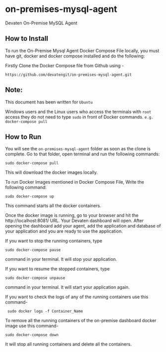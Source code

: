 # on-premises-mysql-agent
Devaten On-Premise MySQL Agent

## How to Install 

To run the On-Premise Mysql Agent Docker Compose File locally, you must have git, docker and docker compose installed and do the following:

Firstly Clone the Docker Compose file from Github using -

```
https://github.com/devatengit/on-premises-mysql-agent.git
``` 
## Note:

This document has been written for ``` Ubuntu ```

Windows users and the Linux users who access the terminals with ``` root ``` access they do not need to type ``` sudo ``` in front of Docker commands. ``` e.g. docker-compose pull ```

## How to Run

You will see the ``` on-premises-mysql-agent ``` folder as soon as the clone is complete. Go to that folder, open terminal and run the following commands:

```
sudo docker-compose pull
```

This will download the docker images locally.

To run Docker Images mentioned in Docker Compose File, Write the following command:

```
sudo docker-compose up
```

This command starts all the docker containers.

Once the docker image is running, go to your browser and hit the http://localhost:8081/ URL. Your Devaten dashboard will open. After opening the dashboard add your agent, add the application and database of your application and you are ready to use the application.

If you want to stop the running containers, type

```
sudo docker-compose pause
```

command in your terminal. It will stop your application.

If you want to resume the stopped containers, type 

``` 
sudo docker-compose unpause
```

command in your terminal. It will start your application again.

If you want to check the logs of any of the running containers use this command- 

```
 sudo docker logs -f Container_Name 
```

To remove all the running containers of the on-premise dashboard docker image use this command- 

```
sudo docker-compose down 
``` 

It will stop all running containers and delete all the containers.
